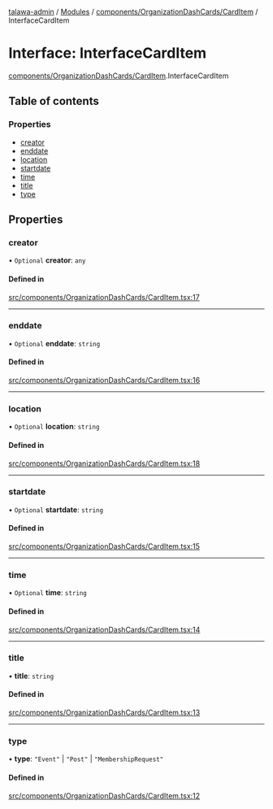 [talawa-admin](../README.md) / [Modules](../modules.md) / [components/OrganizationDashCards/CardItem](../modules/components_OrganizationDashCards_CardItem.md) / InterfaceCardItem

# Interface: InterfaceCardItem

[components/OrganizationDashCards/CardItem](../modules/components_OrganizationDashCards_CardItem.md).InterfaceCardItem

## Table of contents

### Properties

- [creator](components_OrganizationDashCards_CardItem.InterfaceCardItem.md#creator)
- [enddate](components_OrganizationDashCards_CardItem.InterfaceCardItem.md#enddate)
- [location](components_OrganizationDashCards_CardItem.InterfaceCardItem.md#location)
- [startdate](components_OrganizationDashCards_CardItem.InterfaceCardItem.md#startdate)
- [time](components_OrganizationDashCards_CardItem.InterfaceCardItem.md#time)
- [title](components_OrganizationDashCards_CardItem.InterfaceCardItem.md#title)
- [type](components_OrganizationDashCards_CardItem.InterfaceCardItem.md#type)

## Properties

### creator

• `Optional` **creator**: `any`

#### Defined in

[src/components/OrganizationDashCards/CardItem.tsx:17](https://github.com/PalisadoesFoundation/talawa-admin/blob/7d26438/src/components/OrganizationDashCards/CardItem.tsx#L17)

___

### enddate

• `Optional` **enddate**: `string`

#### Defined in

[src/components/OrganizationDashCards/CardItem.tsx:16](https://github.com/PalisadoesFoundation/talawa-admin/blob/7d26438/src/components/OrganizationDashCards/CardItem.tsx#L16)

___

### location

• `Optional` **location**: `string`

#### Defined in

[src/components/OrganizationDashCards/CardItem.tsx:18](https://github.com/PalisadoesFoundation/talawa-admin/blob/7d26438/src/components/OrganizationDashCards/CardItem.tsx#L18)

___

### startdate

• `Optional` **startdate**: `string`

#### Defined in

[src/components/OrganizationDashCards/CardItem.tsx:15](https://github.com/PalisadoesFoundation/talawa-admin/blob/7d26438/src/components/OrganizationDashCards/CardItem.tsx#L15)

___

### time

• `Optional` **time**: `string`

#### Defined in

[src/components/OrganizationDashCards/CardItem.tsx:14](https://github.com/PalisadoesFoundation/talawa-admin/blob/7d26438/src/components/OrganizationDashCards/CardItem.tsx#L14)

___

### title

• **title**: `string`

#### Defined in

[src/components/OrganizationDashCards/CardItem.tsx:13](https://github.com/PalisadoesFoundation/talawa-admin/blob/7d26438/src/components/OrganizationDashCards/CardItem.tsx#L13)

___

### type

• **type**: ``"Event"`` \| ``"Post"`` \| ``"MembershipRequest"``

#### Defined in

[src/components/OrganizationDashCards/CardItem.tsx:12](https://github.com/PalisadoesFoundation/talawa-admin/blob/7d26438/src/components/OrganizationDashCards/CardItem.tsx#L12)
